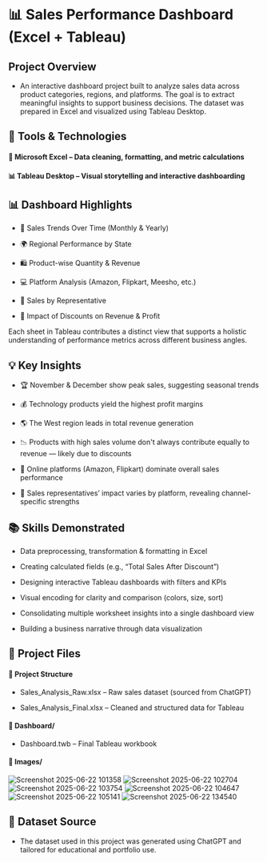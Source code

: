# 📊 Sales Performance Dashboard (Excel + Tableau)

## Project Overview

  - An interactive dashboard project built to analyze sales data across product categories, regions, and platforms. The goal is to extract meaningful insights to support business decisions. The dataset was prepared in Excel and visualized using Tableau Desktop.


## 🧰 Tools & Technologies

#### 💾 Microsoft Excel – Data cleaning, formatting, and metric calculations


#### 📊 Tableau Desktop – Visual storytelling and interactive dashboarding

## 📊 Dashboard Highlights

- 📅 Sales Trends Over Time (Monthly & Yearly)

- 🌍 Regional Performance by State

- 🛍 Product-wise Quantity & Revenue

- 💻 Platform Analysis (Amazon, Flipkart, Meesho, etc.)

- 👤 Sales by Representative

- 💸 Impact of Discounts on Revenue & Profit

Each sheet in Tableau contributes a distinct view that supports a holistic understanding of performance metrics across different business angles.

## 💡 Key Insights

- 🏆 November & December show peak sales, suggesting seasonal trends

- 💰 Technology products yield the highest profit margins

- 🌎 The West region leads in total revenue generation

- 📉 Products with high sales volume don't always contribute equally to revenue — likely due to discounts

- 🛒 Online platforms (Amazon, Flipkart) dominate overall sales performance

- 👥 Sales representatives’ impact varies by platform, revealing channel-specific strengths

## 📚 Skills Demonstrated

- Data preprocessing, transformation & formatting in Excel

- Creating calculated fields (e.g., “Total Sales After Discount”)

- Designing interactive Tableau dashboards with filters and KPIs

- Visual encoding for clarity and comparison (colors, size, sort)

- Consolidating multiple worksheet insights into a single dashboard view

- Building a business narrative through data visualization

## 📂 Project Files

#### 📂 Project Structure
 
- Sales_Analysis_Raw.xlsx – Raw sales dataset (sourced from ChatGPT)
 
-  Sales_Analysis_Final.xlsx – Cleaned and structured data for Tableau

#### 📁 Dashboard/

- Dashboard.twb – Final Tableau workbook

#### 📁 Images/
![Screenshot 2025-06-22 101358](https://github.com/user-attachments/assets/cc0d36a8-d85d-4fe6-bfd6-c4633a2e1e30)
![Screenshot 2025-06-22 102704](https://github.com/user-attachments/assets/85728ba7-02d0-4b03-9018-02610af63f9e)
![Screenshot 2025-06-22 103754](https://github.com/user-attachments/assets/e8781de3-646b-41d9-a9f6-8d97ed74b9e0)
![Screenshot 2025-06-22 104647](https://github.com/user-attachments/assets/d88b15d7-f20d-422a-929c-064a0814b5e1)
![Screenshot 2025-06-22 105141](https://github.com/user-attachments/assets/d17c2f45-7e93-4781-b4ae-53ec48bc92c8)
![Screenshot 2025-06-22 134540](https://github.com/user-attachments/assets/4b829595-0097-4594-8944-65bbf27c8dec)




## 🔗 Dataset Source

- The dataset used in this project was generated using ChatGPT and tailored for educational and portfolio use.

